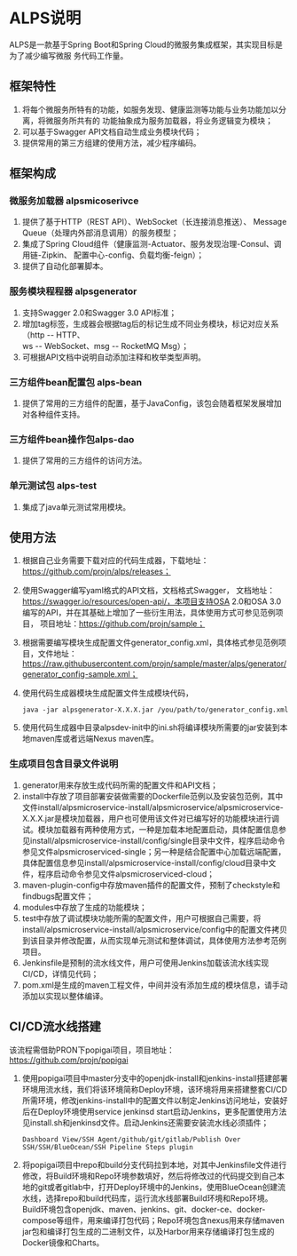 # ALPS说明

ALPS是一款基于Spring Boot和Spring Cloud的微服务集成框架，其实现目标是为了减少编写微服
务代码工作量。  

## 框架特性
1. 将每个微服务所特有的功能，如服务发现、健康监测等功能与业务功能加以分离，将微服务所共有的
功能抽象成为服务加载器，将业务逻辑变为模块；
2. 可以基于Swagger API文档自动生成业务模块代码；
3. 提供常用的第三方组建的使用方法，减少程序编码。

## 框架构成
### 微服务加载器 alpsmicoserivce
1. 提供了基于HTTP（REST API）、WebSocket（长连接消息推送）、
Message Queue（处理内外部消息调用）的服务模型；
2. 集成了Spring Cloud组件（健康监测-Actuator、服务发现治理-Consul、调用链-Zipkin、
配置中心-config、负载均衡-feign）；
3. 提供了自动化部署脚本。

### 服务模块程程器 alpsgenerator
1. 支持Swagger 2.0和Swagger 3.0 API标准；
2. 增加tag标签，生成器会根据tag后的标记生成不同业务模块，标记对应关系（http -- HTTP、  
ws -- WebSocket、msg -- RocketMQ Msg）；
3. 可根据API文档中说明自动添加注释和枚举类型声明。

### 三方组件bean配置包 alps-bean
1. 提供了常用的三方组件的配置，基于JavaConfig，该包会随着框架发展增加对各种组件支持。  

### 三方组件bean操作包alps-dao
1. 提供了常用的三方组件的访问方法。

### 单元测试包 alps-test
1. 集成了java单元测试常用模块。

## 使用方法

1. 根据自己业务需要下载对应的代码生成器，下载地址：https://github.com/projn/alps/releases；

2. 使用Swagger编写yaml格式的API文档，文档格式Swagger， 文档地址：https://swagger.io/resources/open-api/，本项目支持OSA 2.0和OSA 3.0编写的API，并在其基础上增加了一些衍生用法，具体使用方式可参见范例项目， 项目地址：https://github.com/projn/sample；

3. 根据需要编写模块生成配置文件generator_config.xml，具体格式参见范例项目，文件地址：https://raw.githubusercontent.com/projn/sample/master/alps/generator/generator_config-sample.xml；

4. 使用代码生成器模块生成配置文件生成模块代码，

   `java -jar alpsgenerator-X.X.X.jar /you/path/to/generator_config.xml`

5. 使用代码生成器中目录alpsdev-init中的ini.sh将编译模块所需要的jar安装到本地maven库或者远端Nexus maven库。

### 生成项目包含目录文件说明

   1. generator用来存放生成代码所需的配置文件和API文档；
   2. install中存放了项目部署安装做需要的Dockerfile范例以及安装包范例，其中文件install/alpsmicroservice-install/alpsmicroservice/alpsmicroservice-X.X.X.jar是模块加载器，用户也可使用该文件对已编写好的功能模块进行调试。模块加载器有两种使用方式，一种是加载本地配置启动，具体配置信息参见install/alpsmicroservice-install/config/single目录中文件，程序启动命令参见文件alpsmicroserviced-single；另一种是结合配置中心加载远端配置，具体配置信息参见install/alpsmicroservice-install/config/cloud目录中文件，程序启动命令参见文件alpsmicroserviced-cloud；
   3. maven-plugin-config中存放maven插件的配置文件，预制了checkstyle和findbugs配置文件；
   4. modules中存放了生成的功能模块；
   5. test中存放了调试模块功能所需的配置文件，用户可根据自己需要，将install/alpsmicroservice-install/alpsmicroservice/config中的配置文件拷贝到该目录并修改配置，从而实现单元测试和整体调试，具体使用方法参考范例项目。
   6. Jenkinsfile是预制的流水线文件，用户可使用Jenkins加载该流水线实现CI/CD，详情见代码；
   7. pom.xml是生成的maven工程文件，中间并没有添加生成的模块信息，请手动添加以实现以整体编译。

## CI/CD流水线搭建

该流程需借助PRON下popigai项目，项目地址：https://github.com/projn/popigai

1. 使用popigai项目中master分支中的openjdk-install和jenkins-install搭建部署环境用流水线，我们将该环境简称Deploy环境，该环境将用来搭建整套CI/CD所需环境，修改jenkins-install中的配置文件以制定Jenkins访问地址，安装好后在Deploy环境使用service jenkinsd start启动Jenkins，更多配置使用方法见install.sh和jenkinsd文件。启动Jenkins还需要安装流水线必须插件；

   ```
   Dashboard View/SSH Agent/github/git/gitlab/Publish Over SSH/SSH/BlueOcean/SSH Pipeline Steps plugin
   ```

2. 将popigai项目中repo和build分支代码拉到本地，对其中Jenkinsfile文件进行修改，将Build环境和Repo环境参数填好，然后将修改过的代码提交到自己本地的git或者gitlab中，打开Deploy环境中的Jenkins，使用BlueOcean创建流水线，选择repo和build代码库，运行流水线部署Build环境和Repo环境。Build环境包含openjdk、maven、jenkins、git、docker-ce、docker-compose等组件，用来编译打包代码；Repo环境包含nexus用来存储maven jar包和编译打包生成的二进制文件，以及Harbor用来存储编译打包生成的Docker镜像和Charts。
